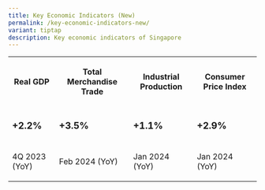 ```yaml
---
title: Key Economic Indicators (New)
permalink: /key-economic-indicators-new/
variant: tiptap
description: Key economic indicators of Singapore
---
```

<table>
<tbody>
<tr>
<th rowspan="1" colspan="1">
<p>Real GDP</p>
</th>
<th rowspan="1" colspan="1">
<p>Total Merchandise Trade</p>
</th>
<th rowspan="1" colspan="1">
<p>Industrial Production</p>
</th>
<th rowspan="1" colspan="1">
<p>Consumer Price Index</p>
</th>
</tr>
<tr>
<td rowspan="1" colspan="1">
<h3>+2.2%</h3>
</td>
<td rowspan="1" colspan="1">
<h3>+3.5%</h3>
</td>
<td rowspan="1" colspan="1">
<h3>+1.1%</h3>
</td>
<td rowspan="1" colspan="1">
<h3>+2.9%</h3>
</td>
</tr>
<tr>
<td rowspan="1" colspan="1">
<p>4Q 2023 (YoY)</p>
</td>
<td rowspan="1" colspan="1">
<p>Feb 2024 (YoY)</p>
</td>
<td rowspan="1" colspan="1">
<p>Jan 2024 (YoY)</p>
</td>
<td rowspan="1" colspan="1">
<p>Jan 2024 (YoY)</p>
</td>
</tr>
</tbody>
</table>
<p></p>